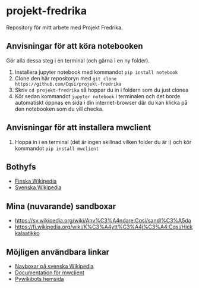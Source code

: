 # projekt-fredrika

Repository för mitt arbete med Projekt Fredrika.

## Anvisningar för att köra notebooken

Gör alla dessa steg i en terminal (och gärna i en ny folder).

1. Installera jupyter notebook med kommandot `pip install notebook`
2. Clone den här repositoryn med `git clone https://github.com/Cqsi/projekt-fredrika`
3. Skriv `cd projekt-fredrika` så hoppar du in i foldern som du just clonea
4. Kör sedan kommandot `jupyter notebook` i terminalen och det borde automatiskt öppnas en sida i din internet-browser där du kan klicka på den notebooken som du vill checka.


## Anvisningar för att installera mwclient

1. Hoppa in i en terminal (det är ingen skillnad vilken folder du är i) och kör kommandot `pip install mwclient`

## Bothyfs
* [Finska Wikipedia](https://fi.wikipedia.org/wiki/Wikipedia:Botit)
* [Svenska Wikipedia](https://sv.wikipedia.org/wiki/Wikipedia:Robotar)


## Mina (nuvarande) sandboxar

* https://sv.wikipedia.org/wiki/Anv%C3%A4ndare:Cqsi/sandl%C3%A5da
* https://fi.wikipedia.org/wiki/K%C3%A4ytt%C3%A4j%C3%A4:Cqsi/Hiekkalaatikko

## Möjligen användbara linkar

* [Navboxar på svenska Wikipedia](https://sv.wikipedia.org/wiki/Mall:Navbox)
* [Documentation för mwclient](https://mwclient.readthedocs.io/en/latest/)
* [Pywikibots hemsida](https://www.mediawiki.org/wiki/Manual:Pywikibot)
